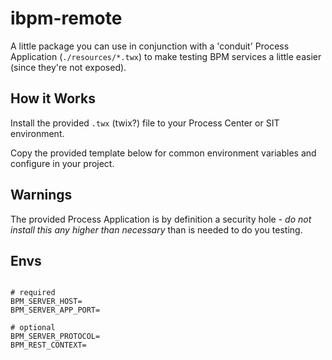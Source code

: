 # ibpm-remote

A little package you can use in conjunction with a 'conduit' Process Application (`./resources/*.twx`) to make testing
BPM services a little easier (since they're not exposed).

## How it Works

Install the provided `.twx` (twix?) file to your Process Center or SIT environment.

Copy the provided template below for common environment variables and configure in your project.

## Warnings

The provided Process Application is by definition a security hole - *do not install this any higher than necessary*
than is needed to do you testing.

## Envs

```

# required
BPM_SERVER_HOST=
BPM_SERVER_APP_PORT=

# optional
BPM_SERVER_PROTOCOL=
BPM_REST_CONTEXT=
```
